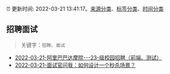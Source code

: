 :alarm_clock: 更新时间: 2022-03-21 13:41:17。[来源分类](../README.md)、[标签分类](../TAGS.md)、[时间分类](../TIMELINE.md)

## 招聘面试


> 关键字：`招聘`、`面试`



- [2022-03-21-阿里巴巴达摩院---23-级校园招聘（前端、测试）](https://www.v2ex.com/t/841937) 
- [2022-03-21-面试官问我：如何设计一个秒杀场景？](https://toutiao.io/k/500rxou) 